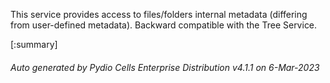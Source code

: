 






This service provides access to files/folders internal metadata (differing from user-defined metadata). Backward compatible with the Tree Service.

[:summary]

###### Auto generated by Pydio Cells Enterprise Distribution v4.1.1 on 6-Mar-2023
